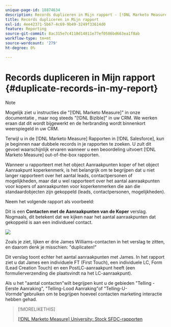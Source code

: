 ```yaml
---
unique-page-id: 18874634
description: Records dupliceren in Mijn rapport - [!DNL Marketo Measure] - Productdocumentatie
title: Records dupliceren in Mijn rapport
exl-id: 4ee42371-5b67-4c69-9b49-3249f33614d0
feature: Reporting
source-git-commit: 8ac315e7c4110d14811e77ef0586bd663ea1f8ab
workflow-type: tm+mt
source-wordcount: '279'
ht-degree: 0%

---
```


# Records dupliceren in Mijn rapport {#duplicate-records-in-my-report}

>[!NOTE]
>
>Mogelijk ziet u instructies die &quot;[!DNL Marketo Measure]&quot; in onze documentatie , maar nog steeds &quot;[!DNL Bizible]&quot; in uw CRM. We werken eraan dat dit wordt bijgewerkt en de herbranding wordt binnenkort weerspiegeld in uw CRM.

Terwijl u in de [!DNL Marketo Measure] Rapporten in [!DNL Salesforce], kun je beginnen naar dubbele records in je rapporten te zoeken. U zult dit gevoel waarschijnlijk ervaren wanneer u een beoordeling uitvoert [!DNL Marketo Measure] out-of-the-box rapporten.

Wanneer u rapporteert met het object Aanraakpunten koper of het object Aanraakpunt koperkenmerk, is het belangrijk om te begrijpen dat u niet langer rapporteert over het aantal leads, contactpersonen of mogelijkheden, maar dat u wel rapporteert over het aantal aanraakpunten voor kopers of aanraakpunten voor koperkenmerken die aan die standaardobjecten zijn gekoppeld (leads, contactpersonen, mogelijkheden).

Neem het volgende rapport als voorbeeld:

Dit is een **Contacten met de Aanraakpunten van de Koper** verslag. Nogmaals, dit betekent dat we kijken naar het aantal aanraakpunten dat gekoppeld is aan een individueel contact.

![](assets/1.gif)

Zoals je ziet, lijken er drie James Williams-contacten in het verslag te zitten, en daarom denk je misschien: &quot;duplicaten!&quot;

Dit verslag toont echter het aantal aanraakpunten met James. In het rapport ziet u dat James een individuele FT (First Touch), een individuele LC, Form (Lead Creation Touch) en een PostLC-aanraakpunt heeft (een formulierverzending die plaatsvindt na het LC-aanraakpunt).

Als u het &quot;aantal contacten&quot;wilt begrijpen kunt u de gebieden &quot;Telling - Eerste Aanraking&quot;, &quot;Telling-Lood Aanraking&quot;of &quot;Telling-U-Vormde&quot;gebruiken om te begrijpen hoeveel contacten marketing interactie hebben gehad.

>[!MORELIKETHIS]
>
>[[!DNL Marketo Measure] University: Stock SFDC-rapporten](https://universityonline.marketo.com/courses/bizible-fundamentals-bizible-102/#/page/5c5cb68dfb384d0c9fb96cc4)
